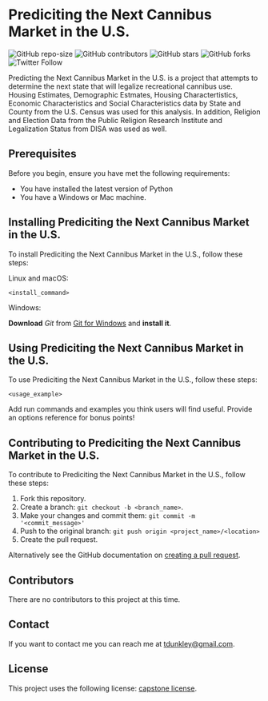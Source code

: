 # Prediciting the Next Cannibus Market in the U.S.

<!--- These are examples. See https://shields.io for others or to customize this set of shields. You might want to include dependencies, project status and licence info here --->
![GitHub repo-size](https://img.shields.io/github/repo-size/tdunkley/capstone-project)
![GitHub contributors](https://img.shields.io/github/contributors/tdunkley/capstone-project)
![GitHub stars](https://img.shields.io/github/stars/tdunkley/capstone-project?style=social)
![GitHub forks](https://img.shields.io/github/forks/tdunkley/capstone-project?style=social)
![Twitter Follow](https://img.shields.io/twitter/follow/tdunkley?style=social)

Predicting the Next Cannibus Market in the U.S. is a project that attempts to determine the next state that will legalize recreational cannibus use. Housing Estimates, Demographic Estmates, Housing Charactertistics, Economic Characteristics and Social Characteristics data by State and County from the U.S. Census was used for this analysis. In addition, Religion and Election Data from the Public Religion Research Institute and Legalization Status from DISA was used as well. 


## Prerequisites

Before you begin, ensure you have met the following requirements:
<!--- These are just example requirements. Add, duplicate or remove as required --->
* You have installed the latest version of Python
* You have a Windows or Mac machine.


## Installing Prediciting the Next Cannibus Market in the U.S.

To install Prediciting the Next Cannibus Market in the U.S., follow these steps:

Linux and macOS:
```
<install_command>
```

Windows:

**Download** *Git* from [Git for Windows](https://gitforwindows.org) and **install it**.


## Using Prediciting the Next Cannibus Market in the U.S.

To use Prediciting the Next Cannibus Market in the U.S., follow these steps:

```
<usage_example>
```

Add run commands and examples you think users will find useful. Provide an options reference for bonus points!

## Contributing to Prediciting the Next Cannibus Market in the U.S.
<!--- If your README is long or you have some specific process or steps you want contributors to follow, consider creating a separate CONTRIBUTING.md file--->
To contribute to Prediciting the Next Cannibus Market in the U.S., follow these steps:

1. Fork this repository.
2. Create a branch: `git checkout -b <branch_name>`.
3. Make your changes and commit them: `git commit -m '<commit_message>'`
4. Push to the original branch: `git push origin <project_name>/<location>`
5. Create the pull request.

Alternatively see the GitHub documentation on [creating a pull request](https://help.github.com/en/github/collaborating-with-issues-and-pull-requests/creating-a-pull-request).

## Contributors

There are no contributors to this project at this time.

## Contact

If you want to contact me you can reach me at <tdunkley@gmail.com>.

## License
<!--- If you're not sure which open license to use see https://choosealicense.com/--->

This project uses the following license: [capstone license](<https://github.com/tdunkley/capstone-project/blob/master/LICENSE>).
